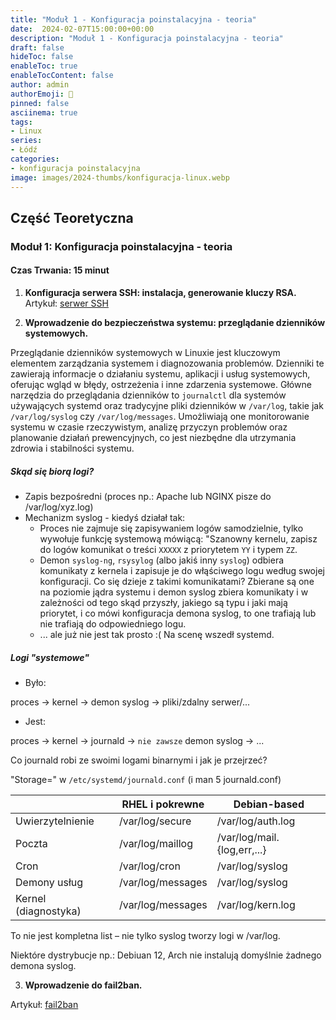 ```yaml
---
title: "Moduł 1 - Konfiguracja poinstalacyjna - teoria"
date:  2024-02-07T15:00:00+00:00
description: "Moduł 1 - Konfiguracja poinstalacyjna - teoria"
draft: false
hideToc: false
enableToc: true
enableTocContent: false
author: admin
authorEmoji: 🐧
pinned: false
asciinema: true
tags:
- Linux
series:
- Łódź
categories:
- konfiguracja poinstalacyjna
image: images/2024-thumbs/konfiguracja-linux.webp
---
```

## Część Teoretyczna
### Moduł 1: Konfiguracja poinstalacyjna - teoria
#### Czas Trwania: 15 minut

1. **Konfiguracja serwera SSH: instalacja, generowanie kluczy RSA.**
Artykuł: [serwer SSH](https://sysadmin.info.pl/pl/blog/serwer-ssh/)

2. **Wprowadzenie do bezpieczeństwa systemu: przeglądanie dzienników systemowych.**

Przeglądanie dzienników systemowych w Linuxie jest kluczowym elementem zarządzania systemem i diagnozowania problemów. Dzienniki te zawierają informacje o działaniu systemu, aplikacji i usług systemowych, oferując wgląd w błędy, ostrzeżenia i inne zdarzenia systemowe. Główne narzędzia do przeglądania dzienników to `journalctl` dla systemów używających systemd oraz tradycyjne pliki dzienników w `/var/log`, takie jak `/var/log/syslog` czy `/var/log/messages`. Umożliwiają one monitorowanie systemu w czasie rzeczywistym, analizę przyczyn problemów oraz planowanie działań prewencyjnych, co jest niezbędne dla utrzymania zdrowia i stabilności systemu.

##### Skąd się biorą logi?

- Zapis bezpośredni (proces np.: Apache lub NGINX pisze do /var/log/xyz.log)
- Mechanizm syslog - kiedyś działał tak:
    - Proces nie zajmuje się zapisywaniem logów samodzielnie, tylko wywołuje funkcję systemową mówiącą: "Szanowny kernelu, zapisz do logów komunikat o treści `XXXXX` z priorytetem `YY` i typem `ZZ`.
    - Demon `syslog-ng`, `rsysylog` (albo jakiś inny `syslog`) odbiera komunikaty z kernela i zapisuje je do włąściwego logu według swojej konfiguracji. Co się dzieje z takimi komunikatami? Zbierane są one na poziomie jądra systemu i demon syslog zbiera komunikaty i w zależności od tego skąd przyszły, jakiego są typu i jaki mają priorytet, i co mówi konfiguracja demona syslog, to one trafiają lub nie trafiają do odpowiedniego logu.
    - ... ale już nie jest tak prosto :( Na scenę wszedł systemd.

##### Logi "systemowe"

- Było:

proces -> kernel -> demon syslog -> pliki/zdalny serwer/...

- Jest:

proces -> kernel -> journald -> `nie zawsze` demon syslog -> ...

Co journald robi ze swoimi logami binarnymi i jak je przejrzeć?

"Storage=" w `/etc/systemd/journald.conf` (i man 5 journald.conf)

|                      | RHEL i pokrewne   | Debian-based                |
|----------------------|-------------------|-----------------------------|
| Uwierzytelnienie     | /var/log/secure   | /var/log/auth.log           |
| Poczta               | /var/log/maillog  | /var/log/mail.{log,err,...} |
| Cron                 | /var/log/cron     | /var/log/syslog             |
| Demony usług         | /var/log/messages | /var/log/syslog             |
| Kernel (diagnostyka) | /var/log/messages | /var/log/kern.log           |

To nie jest kompletna list – nie tylko syslog tworzy logi w /var/log.

Niektóre dystrybucje np.: Debiuan 12, Arch nie instalują domyślnie żadnego demona syslog.


3. **Wprowadzenie do fail2ban.**

Artykuł: [fail2ban](https://sysadmin.info.pl/pl/blog/fail2ban-instalacja-i-konfiguracja/)